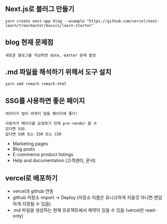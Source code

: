## Next.js로 블러그 만들기

```
yarn create next-app blog --example "https://github.com/vercel/next-learn/tree/master/basics/learn-starter"
```

## blog 현재 문제점
```
새로운 블로그를 작성하면 date, matter 문제 발생
```

## .md 파일을 해석하기 위해서 도구 설치

```
yarn add remark remark-html
```

## SSG를 사용하면 좋은 페이지

```
데이터가 많이 바뀌지 않을 페이지에 좋다!

사용자가 페이지를 요청하기 전에 pre-render 할 수
있다면 SSG
없다면 SSR 또는 ISR 또는 CSR
```

- Marketing pages
- Blog posts
- E-commerce product listings
- Help and documentation (고객센터, 문서)

## vercel로 배포하기
- vercel과 github 연동
- github 저장소 import -> Deploy (저장소 이름은 유니크하게 지을것 아니면 랜덤하게 지정될 수 있음)
- .md 파일을 생성하는 현재 프로젝트에서 제약이 있을 수 있음 (vercel은 read-only)